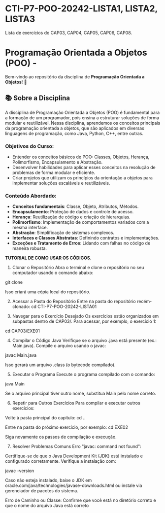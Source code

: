 # CTI-P7-POO-20242-LISTA1, LISTA2, LISTA3
Lista de exercícios do CAP03, CAP04, CAP05, CAP06, CAP08.

# Programação Orientada a Objetos (POO) -

Bem-vindo ao repositório da disciplina de **Programação Orientada a Objetos**! 🎉

## 📚 Sobre a Disciplina

A disciplina de Programação Orientada a Objetos (POO) é fundamental para a formação de um programador, pois ensina a estruturar soluções de forma modular e reutilizável. Nessa disciplina, aprendemos os conceitos principais da programação orientada a objetos, que são aplicados em diversas linguagens de programação, como Java, Python, C++, entre outras.

### **Objetivos do Curso:**
- Entender os conceitos básicos de POO: Classes, Objetos, Herança, Polimorfismo, Encapsulamento e Abstração.
- Desenvolver habilidades para aplicar esses conceitos na resolução de problemas de forma modular e eficiente.
- Criar projetos que utilizam os princípios da orientação a objetos para implementar soluções escaláveis e reutilizáveis.

### **Conteúdo Abordado:**
- **Conceitos fundamentais**: Classe, Objeto, Atributos, Métodos.
- **Encapsulamento**: Proteção de dados e controle de acesso.
- **Herança**: Reutilização de código e criação de hierarquias.
- **Polimorfismo**: Implementação de comportamentos variados com a mesma interface.
- **Abstração**: Simplificação de sistemas complexos.
- **Interfaces e Classes Abstratas**: Definindo contratos e implementações.
- **Exceções e Tratamento de Erros**: Lidando com falhas no código de maneira robusta.

 
 
 **TUTORIAL DE COMO USAR OS CÓDIGOS.**

1. Clonar o Repositório
Abra o terminal e clone o repositório no seu computador usando o comando abaixo:

git clone 

Isso criará uma cópia local do repositório.

2. Acessar a Pasta do Repositório
Entre na pasta do repositório recém-clonado: cd CTI-P7-POO-20242-LISTA01

3. Navegar para o Exercício Desejado
Os exercícios estão organizados em subpastas dentro de CAP03/. Para acessar, por exemplo, o exercício 1:

cd CAP03/EXE01

4. Compilar o Código Java
Verifique se o arquivo .java está presente (ex.: Main.java). Compile o arquivo usando o javac:

javac Main.java

Isso gerará um arquivo .class (o bytecode compilado).

5. Executar o Programa
Execute o programa compilado com o comando:

java Main

Se o arquivo principal tiver outro nome, substitua Main pelo nome correto.

6. Repetir para Outros Exercícios
Para compilar e executar outros exercícios:

Volte à pasta principal do capítulo:
cd ..

Entre na pasta do próximo exercício, por exemplo:
cd EXE02

Siga novamente os passos de compilação e execução.

7. Resolver Problemas Comuns
Erro "javac: command not found":

Certifique-se de que o Java Development Kit (JDK) está instalado e configurado corretamente. Verifique a instalação com:

javac -version

Caso não esteja instalado, baixe o JDK em oracle.com/java/technologies/javase-downloads.html ou instale via gerenciador de pacotes do sistema.

Erro de Caminho ou Classe: Confirme que você está no diretório correto e que o nome do arquivo Java está correto
